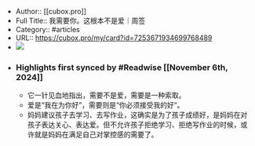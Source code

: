 - Author:: [[cubox.pro]]
- Full Title:: 我需要你。这根本不是爱｜周签
- Category:: #articles
- URL:: https://cubox.pro/my/card?id=7253671934699768489
- ![](https://readwise-assets.s3.amazonaws.com/static/images/article1.be68295a7e40.png)
- ### Highlights first synced by #Readwise [[November 6th, 2024]]
    - 它一针见血地指出，需要不是爱，需要是一种索取。
    - 爱是“我在为你好”，需要则是“你必须接受我的好”。
    - 妈妈建议孩子去学习、去写作业，这确实是为了孩子成绩好，是妈妈在对孩子表达关心、表达爱。但不允许孩子拒绝学习、拒绝写作业的时候，或许就是妈妈在满足自己对掌控感的需要了。
